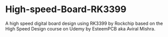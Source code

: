 # High-speed-Board-RK3399
A high speed digital board design using RK3399 by Rockchip based on the High Speed Design course on Udemy by EsteemPCB aka Aviral Mishra. 
